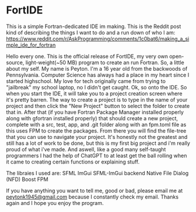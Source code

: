 # FortIDE
This is a simple Fortran-dedicated IDE im making. This is the Reddit post kind of describing the things I want to do and a run down of who I am: https://www.reddit.com/r/AskProgramming/comments/1c0bat6/making_a_simple_ide_for_fortran

Hello every one. This is the official release of FortIDE, my very own open-source, light-weight(~50 MB) program to create an run Fortran. So, a little about my self. My name is Peyton. I'm a 16 year old from the backwoods of Pennsylvania. Computer Science has always had a place in my heart since I started highschool. My love for tech originally came from trying to "jailbreak" my school laptop, no I didn't get caught. 
Ok, so onto the IDE. So when you start the IDE, it will take you to a project creation screen where it's pretty barren. The way to create a project is to type in the name of your project and then click the "New Project" button to select the folder to create that in. After that (if you have Fortran Package Manager installed properly along with gfortran installed properly) that should create a new project, complete with a src, test, app, and .git folder along with an fpm.toml file as this uses FPM to create the packages. From there you will find the file-tree that you can use to navigate your project. It's honestly not the greatest and still has a lot of work to be done, but this is my first big project and i'm really proud of what i've made. And aswell, like a good many self-taught programmers I had the help of ChatGPT to at least get the ball rolling when it came to creating certain functions or explaining stuff.

The libraies I used are:
SFML
ImGui
SFML-ImGui backend
Native File Dialog (NFD)
Boost
FPM

If you have anything you want to tell me, good or bad, please email me at peytonk1945@gmail.com because I constantly check my email. Thanks again and I hope you enjoy the program.
